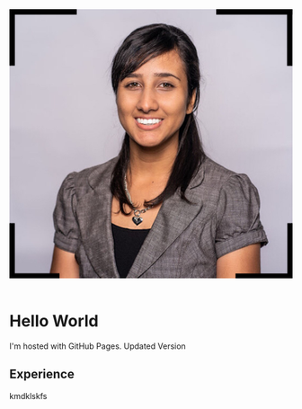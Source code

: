 <!DOCTYPE html>
<html>
  <head>
    <meta charset="UTF-8">
  </head>
  <body>
    <header>
    <img src='portrait.jpg' alt="Headshot image of girl">
    </header>
    <h1>Hello World</h1>
    <p>I'm hosted with GitHub Pages. Updated Version</p>
    <h2>Experience</h2>
    <p>kmdklskfs</p>
  </body>
</html>
